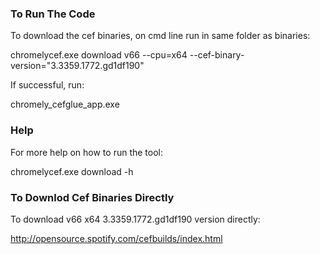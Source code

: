 
### To Run The Code
To download the cef binaries, on cmd line run in same folder as binaries:

chromelycef.exe download v66 --cpu=x64 --cef-binary-version="3.3359.1772.gd1df190"

If successful, run:

chromely_cefglue_app.exe

### Help
For more help on how to run the tool:

chromelycef.exe download -h

### To Downlod Cef Binaries Directly
To download v66 x64 3.3359.1772.gd1df190 version directly:

http://opensource.spotify.com/cefbuilds/index.html
